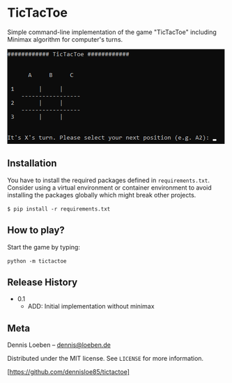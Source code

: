 # TicTacToe

Simple command-line implementation of the game "TicTacToe" including Minimax algorithm for  computer's turns.

![](tictactoe.png)

## Installation

You have to install the required packages defined in `requirements.txt`. Consider using a virtual environment or container environment to avoid installing the packages globally which might break other projects.

`$ pip install -r requirements.txt`

## How to play?

Start the game by typing:

`python -m tictactoe`

## Release History

* 0.1
    * ADD: Initial implementation without minimax

## Meta

Dennis Loeben – dennis@loeben.de

Distributed under the MIT license. See ``LICENSE`` for more information.

[https://github.com/dennisloe85/tictactoe]